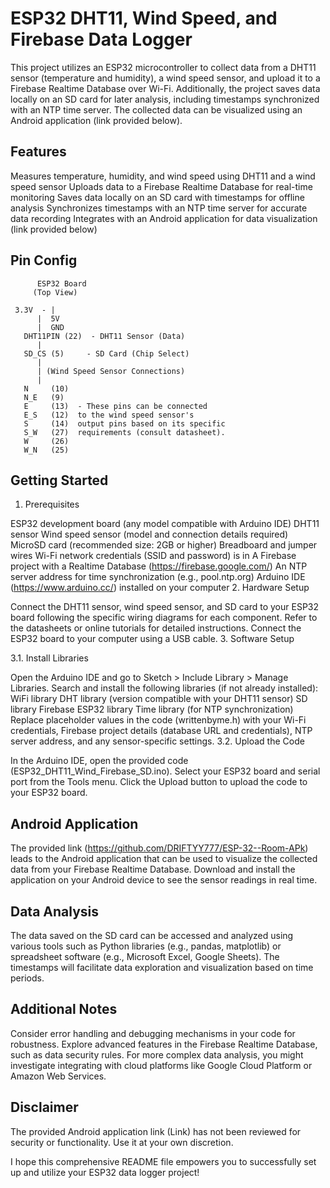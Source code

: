 # ESP32 DHT11, Wind Speed, and Firebase Data Logger

This project utilizes an ESP32 microcontroller to collect data from a DHT11 sensor (temperature and humidity), a wind speed sensor, and upload it to a Firebase Realtime Database over Wi-Fi. Additionally, the project saves data locally on an SD card for later analysis, including timestamps synchronized with an NTP time server. The collected data can be visualized using an Android application (link provided below).

## Features

Measures temperature, humidity, and wind speed using DHT11 and a wind speed sensor
Uploads data to a Firebase Realtime Database for real-time monitoring
Saves data locally on an SD card with timestamps for offline analysis
Synchronizes timestamps with an NTP time server for accurate data recording
Integrates with an Android application for data visualization (link provided below)


## Pin Config
          ESP32 Board
         (Top View)

     3.3V  - |
          |  5V
          |  GND
       DHT11PIN (22)  - DHT11 Sensor (Data)
          |
       SD_CS (5)     - SD Card (Chip Select)
          |
          | (Wind Speed Sensor Connections)
          |
       N     (10)
       N_E   (9)
       E     (13)  - These pins can be connected
       E_S   (12)  to the wind speed sensor's
       S     (14)  output pins based on its specific
       S_W   (27)  requirements (consult datasheet).
       W     (26)
       W_N   (25)

## Getting Started

1. Prerequisites

ESP32 development board (any model compatible with Arduino IDE)
DHT11 sensor
Wind speed sensor (model and connection details required)
MicroSD card (recommended size: 2GB or higher)
Breadboard and jumper wires
Wi-Fi network credentials (SSID and password) is in 
A Firebase project with a Realtime Database (https://firebase.google.com/)
An NTP server address for time synchronization (e.g., pool.ntp.org)
Arduino IDE (https://www.arduino.cc/) installed on your computer
2. Hardware Setup

Connect the DHT11 sensor, wind speed sensor, and SD card to your ESP32 board following the specific wiring diagrams for each component. Refer to the datasheets or online tutorials for detailed instructions.
Connect the ESP32 board to your computer using a USB cable.
3. Software Setup

3.1. Install Libraries

Open the Arduino IDE and go to Sketch > Include Library > Manage Libraries.
Search and install the following libraries (if not already installed):
WiFi library
DHT library (version compatible with your DHT11 sensor)
SD library
Firebase ESP32 library
Time library (for NTP synchronization)
Replace placeholder values in the code (writtenbyme.h) with your Wi-Fi credentials, Firebase project details (database URL and credentials), NTP server address, and any sensor-specific settings.
3.2. Upload the Code

In the Arduino IDE, open the provided code (ESP32_DHT11_Wind_Firebase_SD.ino).
Select your ESP32 board and serial port from the Tools menu.
Click the Upload button to upload the code to your ESP32 board.
## Android Application

The provided link (https://github.com/DRIFTYY777/ESP-32--Room-APk) leads to the Android application that can be used to visualize the collected data from your Firebase Realtime Database. Download and install the application on your Android device to see the sensor readings in real time.

## Data Analysis

The data saved on the SD card can be accessed and analyzed using various tools such as Python libraries (e.g., pandas, matplotlib) or spreadsheet software (e.g., Microsoft Excel, Google Sheets). The timestamps will facilitate data exploration and visualization based on time periods.

## Additional Notes

Consider error handling and debugging mechanisms in your code for robustness.
Explore advanced features in the Firebase Realtime Database, such as data security rules.
For more complex data analysis, you might investigate integrating with cloud platforms like Google Cloud Platform or Amazon Web Services.
## Disclaimer

The provided Android application link (Link) has not been reviewed for security or functionality. Use it at your own discretion.

I hope this comprehensive README file empowers you to successfully set up and utilize your ESP32 data logger project!
